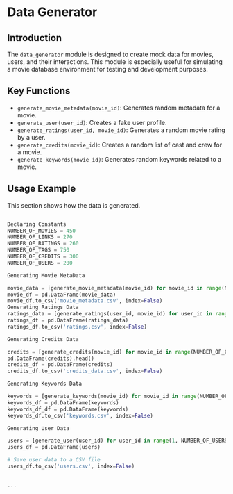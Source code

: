 # Data Generator

## Introduction
The `data_generator` module is designed to create mock data for movies, users, and their interactions. This module is especially useful for simulating a movie database environment for testing and development purposes.

## Key Functions
- `generate_movie_metadata(movie_id)`: Generates random metadata for a movie.
- `generate_user(user_id)`: Creates a fake user profile.
- `generate_ratings(user_id, movie_id)`: Generates a random movie rating by a user.
- `generate_credits(movie_id)`: Creates a random list of cast and crew for a movie.
- `generate_keywords(movie_id)`: Generates random keywords related to a movie.

## Usage Example

This section shows how the data is generated.

```python

Declaring Constants
NUMBER_OF_MOVIES = 450
NUMBER_OF_LINKS = 270
NUMBER_OF_RATINGS = 260
NUMBER_OF_TAGS = 750
NUMBER_OF_CREDITS = 300
NUMBER_OF_USERS = 200

Generating Movie MetaData

movie_data = [generate_movie_metadata(movie_id) for movie_id in range(NUMBER_OF_MOVIES)]
movie_df = pd.DataFrame(movie_data)
movie_df.to_csv('movie_metadata.csv', index=False)
Generating Ratings Data
ratings_data = [generate_ratings(user_id, movie_id) for user_id in range(NUMBER_OF_RATINGS) for movie_id in range(NUMBER_OF_MOVIES)]
ratings_df = pd.DataFrame(ratings_data)
ratings_df.to_csv('ratings.csv', index=False)

Generating Credits Data

credits = [generate_credits(movie_id) for movie_id in range(NUMBER_OF_CREDITS )]
pd.DataFrame(credits).head()
credits_df = pd.DataFrame(credits)
credits_df.to_csv('credits_data.csv', index=False)

Generating Keywords Data

keywords = [generate_keywords(movie_id) for movie_id in range(NUMBER_OF_MOVIES)]
keywords_df = pd.DataFrame(keywords)
keywords_df_df = pd.DataFrame(keywords)
keywords_df.to_csv('keywords.csv', index=False)

Generating User Data

users = [generate_user(user_id) for user_id in range(1, NUMBER_OF_USERS + 1)]
users_df = pd.DataFrame(users)

# Save user data to a CSV file
users_df.to_csv('users.csv', index=False)


...
